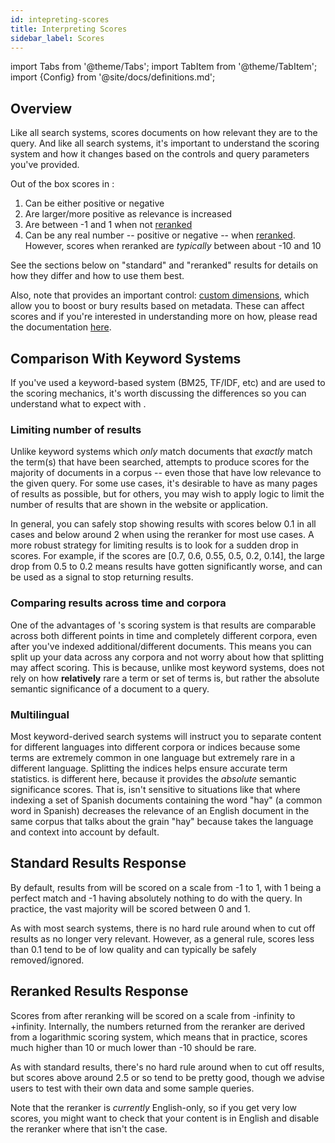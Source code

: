 ```yaml
---
id: intepreting-scores
title: Interpreting Scores
sidebar_label: Scores
---
```


import Tabs from '@theme/Tabs';
import TabItem from '@theme/TabItem';
import {Config} from '@site/docs/definitions.md';

## Overview

Like all search systems, <Config v="names.product"/> scores documents on how
relevant they are to the query.  And like all search systems, <Config v="names.product"/>
it's important to understand the scoring system and how it changes based on
the controls and query parameters you've provided.

Out of the box scores in <Config v="names.product"/>:
1. Can be either positive or negative
2. Are larger/more positive as relevance is increased
3. Are between -1 and 1 when not [reranked](/docs/api-reference/search-apis/reranking)
4. Can be any real number -- positive or negative -- when
[reranked](/docs/api-reference/search-apis/reranking).  However, scores when reranked are
*typically* between about -10 and 10

See the sections below on "standard" and "reranked" results for details on
how they differ and how to use them best.

Also, note that <Config v="names.product"/> provides an important control:
[custom dimensions](/docs/custom-dimensions), which allow you to boost or bury
results based on metadata.  These can affect scores and if you're interested
in understanding more on how, please read the documentation
[here](/docs/custom-dimensions).

## Comparison With Keyword Systems
If you've used a keyword-based system (BM25, TF/IDF, etc) and are used to the
scoring mechanics, it's worth discussing the differences so you can understand
what to expect with <Config v="names.product"/>.

### Limiting number of results
Unlike keyword systems which *only* match documents that *exactly* match
the term(s) that have been searched, <Config v="names.product"/>
attempts to produce scores for the majority of documents in a corpus -- even
those that have low relevance to the given query.  For some use cases, it's
desirable to have as many pages of results as possible, but for others, you
may wish to apply logic to limit the number of results that are shown in the
website or application.

In general, you can safely stop showing results with scores below 0.1 in all
cases and below around 2 when using the reranker for most use cases.  A more
robust strategy for limiting results is to look for a sudden drop in scores.
For example, if the scores are [0.7, 0.6, 0.55, 0.5, 0.2, 0.14], the large drop
from 0.5 to 0.2 means results have gotten significantly worse, and can be used
as a signal to stop returning results.

### Comparing results across time and corpora
One of the advantages of <Config v="names.product"/>'s scoring system is that
results are comparable across both different points in time and completely
different corpora, even after you've indexed additional/different documents.
This means you can split up your data across any corpora and not worry about
how that splitting may affect scoring.  This is because, unlike most keyword
systems, <Config v="names.product"/> does not rely on how **relatively** rare
a term or set of terms is, but rather the absolute semantic significance of a
document to a query.

### Multilingual
Most keyword-derived search systems will instruct you to separate content for
different languages into different corpora or indices because some terms are
extremely common in one language but extremely rare in a different language.
Splitting the indices helps ensure accurate term statistics. <Config v="names.product"/>
is different here, because it provides the *absolute* semantic significance
scores.  That is, <Config v="names.product"/> isn't sensitive to situations
like that where indexing a set of Spanish documents containing the word "hay"
(a common word in Spanish) decreases the relevance of an English document in
the same corpus that talks about the grain "hay" because <Config v="names.product"/>
takes the language and context into account by default.

## Standard Results Response
By default, results from <Config v="names.product"/> will be scored on a scale
from -1 to 1, with 1 being a perfect match and -1 having absolutely nothing to
do with the query.  In practice, the vast majority will be scored between 0
and 1.

As with most search systems, there is no hard rule around when to cut off
results as no longer very relevant.  However, as a general rule, scores less
than 0.1 tend to be of low quality and can typically be safely removed/ignored.

## Reranked Results Response
Scores from <Config v="names.product"/> after reranking will be scored on a
scale from -infinity to +infinity.  Internally, the numbers returned from the
reranker are derived from a logarithmic scoring system, which means that in
practice, scores much higher than 10 or much lower than -10 should be rare.

As with standard results, there's no hard rule around when to cut off results,
but scores above around 2.5 or so tend to be pretty good, though we advise
users to test with their own data and some sample queries.

Note that the reranker is *currently* English-only, so if you get very low
scores, you might want to check that your content is in English and disable
the reranker where that isn't the case.
